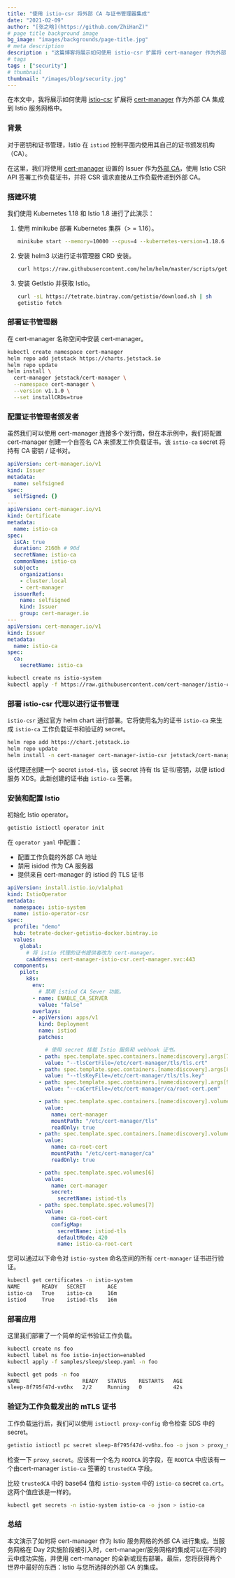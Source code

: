 ```yaml
---
title: "使用 istio-csr 将外部 CA 与证书管理器集成"
date: "2021-02-09"
author: "[张之晗](https://github.com/ZhiHanZ)"
# page title background image
bg_image: "images/backgrounds/page-title.jpg"
# meta description
description : "这篇博客将展示如何使用 istio-csr 扩展将 cert-manager 作为外部 CA 集成到你的 Istio 服务网格。 "
# tags
tags : ["security"]
# thumbnail
thumbnail: "/images/blog/security.jpg"
---
```

在本文中，我将展示如何使用 [istio-csr](https://github.com/cert-manager/istio-csr) 扩展将 [cert-manager](https://cert-manager.io/) 作为外部 CA 集成到 Istio 服务网格中。

### 背景

对于密钥和证书管理，Istio 在 `istiod` 控制平面内使用其自己的证书颁发机构（CA）。

在这里，我们将使用 [cert-manager](https://cert-manager.io/) 设置的 Issuer 作为[外部 CA](https://getistio.io/istio-ca-certs-integrations/)，使用 Istio CSR API 签署工作负载证书，并将 CSR 请求直接从工作负载传递到外部 CA。

### 搭建环境

我们使用 Kubernetes 1.18 和 Istio 1.8 进行了此演示：

1. 使用 minikube 部署 Kubernetes 集群（> = 1.16）。

   ```sh
   minikube start --memory=10000 --cpus=4 --kubernetes-version=1.18.6
   ```

2. 安装 helm3 以进行证书管理器 CRD 安装。

   ```sh
   curl https://raw.githubusercontent.com/helm/helm/master/scripts/get-helm-3 | sh
   ```

3. 安装 GetIstio 并获取 Istio。

   ```sh
   curl -sL https://tetrate.bintray.com/getistio/download.sh | sh
   getistio fetch
   ```

### 部署证书管理器

在 cert-manager 名称空间中安装 cert-manager。

```sh
kubectl create namespace cert-manager
helm repo add jetstack https://charts.jetstack.io
helm repo update
helm install \
  cert-manager jetstack/cert-manager \
  --namespace cert-manager \
  --version v1.1.0 \
  --set installCRDs=true
```

### 配置证书管理者颁发者

虽然我们可以使用 cert-manager 连接多个发行商，但在本示例中，我们将配置 cert-manager 创建一个自签名 CA 来颁发工作负载证书。该 `istio-ca`  secret 将持有 CA 密钥 / 证书对。

```yaml
apiVersion: cert-manager.io/v1
kind: Issuer
metadata:
  name: selfsigned
spec:
  selfSigned: {}
---
apiVersion: cert-manager.io/v1
kind: Certificate
metadata:
  name: istio-ca
spec:
  isCA: true
  duration: 2160h # 90d
  secretName: istio-ca
  commonName: istio-ca
  subject:
    organizations:
    - cluster.local
    - cert-manager
  issuerRef:
    name: selfsigned
    kind: Issuer
    group: cert-manager.io
---
apiVersion: cert-manager.io/v1
kind: Issuer
metadata:
  name: istio-ca
spec:
  ca:
    secretName: istio-ca
```

```sh
kubectl create ns istio-system
kubectl apply -f https://raw.githubusercontent.com/cert-manager/istio-csr/master/hack/demo/cert-manager-bootstrap-resources.yaml -n istio-system
```

### 部署 istio-csr 代理以进行证书管理

`istio-csr` 通过官方 helm chart 进行部署。它将使用名为的证书 `istio-ca` 来生成 `istio-ca` 工作负载证书和验证的 secret。

```sh
helm repo add https://chart.jetstack.io
helm repo update
helm install -n cert-manager cert-manager-istio-csr jetstack/cert-manager-istio-csr
```

该代理还创建一个 secret `istod-tls`，该 secret 持有 tls 证书/密钥，以便 istiod 服务 XDS。此新创建的证书由 `istio-ca` 签署。

### 安装和配置 Istio

初始化 Istio operator。

```sh
getistio istioctl operator init
```

在 `operator yaml` 中配置：

- 配置工作负载的外部 CA 地址
- 禁用 isidod 作为 CA 服务器
- 提供来自 cert-manager 的 istiod 的 TLS 证书

```yaml
apiVersion: install.istio.io/v1alpha1
kind: IstioOperator
metadata:
  namespace: istio-system
  name: istio-operator-csr
spec:
  profile: "demo"
  hub: tetrate-docker-getistio-docker.bintray.io
  values:
    global:
      # 将 istio 代理的证书提供者改为 cert-manager。
      caAddress: cert-manager-istio-csr.cert-manager.svc:443
  components:
    pilot:
      k8s:
        env:
          # 禁用 istiod CA Sever 功能。
        - name: ENABLE_CA_SERVER
          value: "false"
        overlays:
        - apiVersion: apps/v1
          kind: Deployment
          name: istiod
          patches:

            # 使用 secret 挂载 Istio 服务和 webhook 证书。
          - path: spec.template.spec.containers.[name:discovery].args[7]
            value: "--tlsCertFile=/etc/cert-manager/tls/tls.crt"
          - path: spec.template.spec.containers.[name:discovery].args[8]
            value: "--tlsKeyFile=/etc/cert-manager/tls/tls.key"
          - path: spec.template.spec.containers.[name:discovery].args[9]
            value: "--caCertFile=/etc/cert-manager/ca/root-cert.pem"

          - path: spec.template.spec.containers.[name:discovery].volumeMounts[6]
            value:
              name: cert-manager
              mountPath: "/etc/cert-manager/tls"
              readOnly: true
          - path: spec.template.spec.containers.[name:discovery].volumeMounts[7]
            value:
              name: ca-root-cert
              mountPath: "/etc/cert-manager/ca"
              readOnly: true

          - path: spec.template.spec.volumes[6]
            value:
              name: cert-manager
              secret:
                secretName: istiod-tls
          - path: spec.template.spec.volumes[7]
            value:
              name: ca-root-cert
              configMap:
                secretName: istiod-tls
                defaultMode: 420
                name: istio-ca-root-cert
```

您可以通过以下命令对 `istio-system` 命名空间的所有 `cert-manager` 证书进行验证。

```sh
kubectl get certificates -n istio-system
NAME       READY   SECRET       AGE
istio-ca   True    istio-ca     16m
istiod     True    istiod-tls   16m
```

### 部署应用

这里我们部署了一个简单的证书验证工作负载。

```sh
kubectl create ns foo
kubectl label ns foo istio-injection=enabled
kubectl apply -f samples/sleep/sleep.yaml -n foo

kubectl get pods -n foo
NAME                    READY   STATUS    RESTARTS   AGE
sleep-8f795f47d-vv6hx   2/2     Running   0          42s
```

### 验证为工作负载发出的 mTLS 证书

工作负载运行后，我们可以使用 `istioctl proxy-config` 命令检查 SDS 中的 secret。

```sh
getistio istioctl pc secret sleep-8f795f47d-vv6hx.foo -o json > proxy_secret
```

检查一下 `proxy_secret`。应该有一个名为 `ROOTCA` 的字段，在 `ROOTCA` 中应该有一个由cert-manager `istio-ca` 签署的 `trustedCA` 字段。

比较 `trustedCA` 中的 base64 值和 `istio-system` 中的 `istio-ca`  secret `ca.crt`。这两个值应该是一样的。

```sh
kubectl get secrets -n istio-system istio-ca -o json > istio-ca
```

### 总结

本文演示了如何将 cert-manager 作为 Istio 服务网格的外部 CA 进行集成。当服务网格在 Day 2实施阶段被引入时，cert-manager/服务网格的集成可以在不同的云中成功实施，并使用 cert-manager 的全新或现有部署。最后，您将获得两个世界中最好的东西：Istio 与您所选择的外部 CA 的集成。